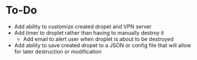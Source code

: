 # To-Do

 - Add ability to customize created dropet and VPN server
 - Add timer to droplet rather than having to manually destroy it
   - Add email to alert user when droplet is about to be destroyed
 - Add ability to save created dropet to a JSON or config file that will allow for later destruction or modification